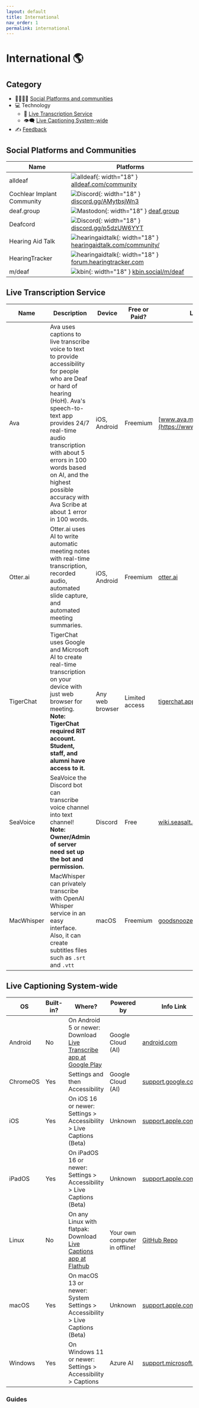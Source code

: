 ```yaml
---
layout: default
title: International
nav_order: 1
permalink: international
---
```

# International :earth_americas:
## Category
- 👨‍👩‍👧‍👦 [Social Platforms and communities](#social-platforms-and-communities)
- 💻 Technology
  - 📝 [Live Transcription Service](#live-rranscription-service)
  - 👁️‍🗨️ [Live Captioning System-wide](#live-captioning-system-wide)
- ✍️ [Feedback](#feedback)

## Social Platforms and Communities

| Name | Platforms |
|------|-----------|
| alldeaf | ![alldeaf](https://www.alldeaf.com/favicon.ico){: width="18" } [alldeaf.com/community](https://www.alldeaf.com/community) |
| Cochlear Implant Community | ![Discord](../assets/images/icons/discord.svg){: width="18" } [discord.gg/AMytbsjWn3](https://discord.com/invite/AMytbsjWn3) |
| deaf.group | ![Mastodon](../assets/images/icons/mastodon.svg){: width="18" } [deaf.group](https://deaf.group/) |
| Deafcord | ![Discord](../assets/images/icons/discord.svg){: width="18" } [discord.gg/p5dzUW6YYT](https://discord.gg/p5dzUW6YYT) |
| Hearing Aid Talk | ![hearingaidtalk](https://www.hearingaidtalk.com/favicon.ico){: width="18" } [hearingaidtalk.com/community/](https://www.hearingaidtalk.com/community/) |
| HearingTracker | ![hearingaidtalk](https://forum.hearingtracker.com/uploads/default/optimized/2X/a/a3fa2fa2253f7b326aaf1c823db9e853089e3b16_2_32x32.png){: width="18" } [forum.hearingtracker.com](https://forum.hearingtracker.com/) |
| m/deaf | ![kbin](../assets/images/icons/kbin.svg){: width="18" } [kbin.social/m/deaf](https://kbin.social/m/deaf) |


## Live Transcription Service

| Name | Description | Device | Free or Paid? | Link |
|------|-------------|--------|---------------|------|
| Ava | Ava uses captions to live transcribe voice to text to provide accessibility for people who are Deaf or hard of hearing (HoH). Ava's speech-to-text app provides 24/7 real-time audio transcription with about 5 errors in 100 words based on AI, and the highest possible accuracy with Ava Scribe at about 1 error in 100 words. | iOS, Android | Freemium | [www.ava.me](https://www.ava.me/) |
| Otter.ai | Otter.ai uses AI to write automatic meeting notes with real-time transcription, recorded audio, automated slide capture, and automated meeting summaries. | iOS, Android | Freemium | [otter.ai](https://otter.ai/) |
| TigerChat | TigerChat uses Google and Microsoft AI to create real-time transcription on your device with just web browser for meeting. <br/>**Note: TigerChat required RIT account. Student, staff, and alumni have access to it.**  | Any web browser | Limited access | [tigerchat.app](https://tigerchat.app/) |
| SeaVoice | SeaVoice the Discord bot can transcribe voice channel into text channel! <br/>**Note: Owner/Admin of server need set up the bot and permission.**  | Discord | Free | [wiki.seasalt.ai](https://wiki.seasalt.ai/seavoice/discord/discord-bot/) |
| MacWhisper | MacWhisper can privately transcribe with OpenAI Whisper service in an easy interface. Also, it can create subtitles files such as `.srt` and `.vtt` | macOS | Freemium | [goodsnooze.gumroad.com](https://goodsnooze.gumroad.com/l/macwhisper) |

## Live Captioning System-wide

| OS | Built-in? | Where? | Powered by | Info Link |
|----|-----------|--------|------------|-----------|
| Android | No | On Android 5 or newer: Download [Live Transcribe app at Google Play](https://play.google.com/store/apps/details?id=com.google.audio.hearing.visualization.accessibility.scribe) | Google Cloud (AI) | [android.com](https://www.android.com/accessibility/live-transcribe/) |
| ChromeOS | Yes | Settings  and then Accessibility | Google Cloud (AI) | [support.google.com](https://support.google.com/chromebook/answer/10616170?hl=en) |
| iOS | Yes | On iOS 16 or newer: Settings > Accessibility > Live Captions (Beta) | Unknown | [support.apple.com](https://support.apple.com/en-ca/guide/iphone/iphe0990f7bb/ios) |
| iPadOS | Yes | On iPadOS 16 or newer: Settings > Accessibility > Live Captions (Beta) | Unknown | [support.apple.com](https://support.apple.com/en-ca/guide/ipad/ipad0bbca12e/ipadoss) |
| Linux | No | On any Linux with flatpak: Download [Live Captions app at Flathub](https://flathub.org/apps/net.sapples.LiveCaptions) | Your own computer in offline! | [GitHub Repo](https://github.com/abb128/LiveCaptions) |
| macOS | Yes | On macOS 13 or newer: System Settings > Accessibility > Live Captions (Beta) | Unknown | [support.apple.com](https://support.apple.com/en-ca/guide/mac-help/mchldd11f4fd/mac) |
| Windows | Yes |  On Windows 11 or newer: Settings > Accessibility > Captions | Azure AI | [support.microsoft.com](https://support.microsoft.com/en-us/windows/use-live-captions-to-better-understand-audio-b52da59c-14b8-4031-aeeb-f6a47e6055df#bkmk_turnoncaptions) |

### Guides